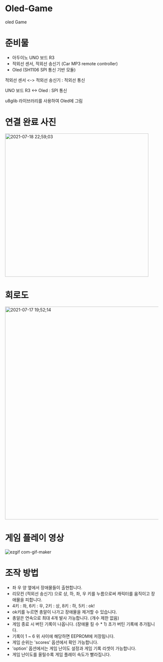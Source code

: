 # Oled-Game
oled Game

# 준비물
- 아두이노 UNO 보드 R3
- 적외선 센서, 적외선 송신기 (Car MP3 remote controller)
- Oled (SH1106 SPI 통신 기반 모듈)

적외선 센서 <-> 적외선 송신기 : 적외선 통신

UNO 보드 R3 <-> Oled : SPI 통신

u8glib 라이브러리를 사용하여 Oled에 그림

# 연결 완료 사진

<img width="471" alt="2021-07-18 22;59;03" src="https://user-images.githubusercontent.com/86474141/126070102-5cddf993-82ab-41b4-a8d0-9e4b2ae5b4e1.PNG">

# 회로도

<img width="700" alt="2021-07-17 19;52;14" src="https://user-images.githubusercontent.com/86474141/126034769-8b9c1954-091c-497f-892f-857ecae49f5f.PNG">

# 게임 플레이 영상

![ezgif com-gif-maker](https://user-images.githubusercontent.com/86474141/126072594-909f29d7-0fe1-4cb9-9153-c00f8f63c711.gif)


# 조작 방법
- 좌 우 양 옆에서 장애물들이 출현합니다.
- 리모컨 (적외선 송신기) 으로 상, 하, 좌, 우 키를 누름으로써 캐릭터를 움직이고 장애물을 피합니다.
- 4키 : 좌, 6키 : 우, 2키 : 상, 8키 : 하, 5키 : ok!
- ok키를 누르면 총알이 나가고 장애물을 제거할 수 있습니다.
- 총알은 연속으로 최대 4개 발사 가능합니다. (개수 제한 없음)
- 게임 종료 시 버틴 기록이 나옵니다. (장애물 킬 수 * 1) 초가 버틴 기록에 추가됩니다.
- 기록이 1 ~ 6 위 사이에 해당하면 EEPROM에 저장됩니다.
- 게임 순위는 'scores' 옵션에서 확인 가능합니다.
- 'option' 옵션에서는 게임 난이도 설정과 게임 기록 리셋이 가능합니다.
- 게임 난이도를 올릴수록 게임 플레이 속도가 빨라집니다.
